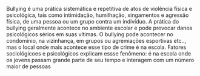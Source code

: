 Bullying é uma prática sistemática e repetitiva de atos de violência física e psicológica, tais como intimidação, humilhação, xingamentos e agressão física, de uma pessoa ou um grupo contra um indivíduo. A prática do bullying geralmente acontece no ambiente escolar e pode provocar danos psicológicos sérios em suas vítimas.
O bullying pode acontecer no condomínio, na vizinhança, em grupos ou agremiações esportivas etc.., mas o local onde mais acontece esse tipo de crime é na escola. Fatores sociológicoes e psicológicos explicam essse fenômeno: é na escola onde os jovens passam grande parte de seu tempo e interagem com um número maior de pessoas

